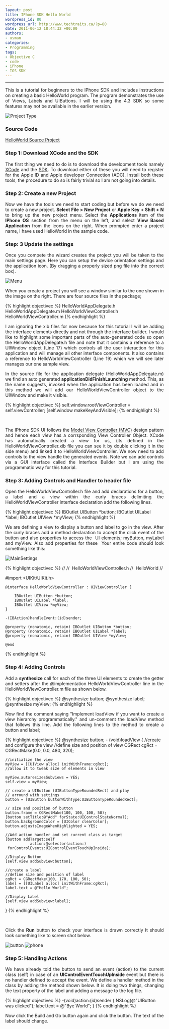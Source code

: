 ```yaml
---
layout: post
title: IPhone SDK Hello World
wordpress_id: 80
wordpress_url: http://www.techtraits.ca/?p=80
date: 2011-06-12 18:44:32 +00:00
authors:
- usman
categories: 
- Programming
tags:
- Objective C
- code
- iPhone
- IOS SDK
---
```

<hr />

<p style="text-align: justify;">This is a tutorial for beginners to the IPhone SDK and includes instructions on creating a basic HelloWorld program. The program demonstrates the use of Views, Labels and UIButtons. I will be using the 4.3 SDK so some features may not be available in the earlier version.</p>

<!--more-->

![Project Type](/assets/images/projecttype.png)

<h3>Source Code</h3>

[HelloWorld Source Project](https://github.com/techtraits/iphone-sdk-helloworld)

<p style="text-align: justify;"></p>
<h3 style="text-align: justify;">Step 1: Download XCode and the SDK</h3>

<p style="text-align: justify;">The first thing we need to do is to download the development tools namely <a href="http://developer.apple.com/tools/xcode/">XCode</a> and the <a href="http://developer.apple.com/devcenter/ios">SDK</a>. To download either of these you will need to register for the Apple ID and Apple developer Connection (ADC). Install both these tools, the procedure to do so is fairly trivial so I am not going into details.</p>



<h3 style="text-align: justify;">Step 2: Create a new Project</h3>

<p style="text-align: justify;">Now we have the tools we need to start coding but before we do we need to create a new project. <strong>Select File &gt; New Project</strong> or <strong>Apple Key + Shift + N</strong> to bring up the new project menu. Select the <strong>Applications </strong>item of the <strong>IPhone OS</strong> section from the menu on the left, and select <strong>View Based Application </strong>from the icons on the right. When prompted enter a project name, I have used HelloWorld in the sample code.</p>

<p style="text-align: justify;"></p>



<h3>Step: 3 Update the settings</h3>

<p style="text-align: justify;">Once you compete the wizard creates the project you will be taken to the main settings page. Here you can setup the device orientation settings and the application icon. (By dragging a properly sized png file into the correct box).</p>

![Menu](/assets/images/menu.png)

<p style="text-align: justify;">When you create a project you will see a window similar to the one shown in the image on the right. There are four source files in the<strong> </strong>package; </p>

{% highlight objectivec %}
HelloWorldAppDelegate.h
HelloWorldAppDelegate.m
HelloWorldViewController.h
HelloWorldViewController.m
{% endhighlight %}


<p style="text-align: justify;">
I am ignoring the xib files for now because for this tutorial I will be adding the interface elements directly and not through the interface builder. I would like to highlight some important parts of the auto-generated code so open the HelloWorldAppDelegate.h file and note that it contains a reference to a UIWindow object (Line 17) which controls all the user interaction for this application and will manage all other interface components. It also contains a reference to HelloWorldViewController (Line 19) which we will see later manages our one sample view.
</p>

<p style="text-align: justify;">
In the source file for the application delegate (HelloWorldAppDelegate.m) we find an auto generated <strong>applicationDidFinishLaunching</strong> method. This, as the name suggests, invoked when the application has been loaded and in this method we will add our HelloWorldViewController object to the UIWindow and make it visible.</p>

{% highlight objectivec %}
self.window.rootViewController = self.viewController;
[self.window makeKeyAndVisible];
{% endhighlight %}

&nbsp;
<p style="text-align: justify;">
The IPhone SDK UI follows the <a href="http://en.wikipedia.org/wiki/Model-view-controller">Model View Controller (MVC)</a> design pattern and hence each <em>view </em>has a corrsponding View Controller Object. XCode has automatically created a view for us, (its defined in the HelloWorldViewController.xib file you can see it by double clicking it in the side menu) and linked it to HelloWorldViewController. We now need to add controls to the view handle the generated events. Note we can add controls via a GUI interface called the Interface Builder but I am using the programmatic way for this tutorial.
</p>



<h3>Step 3: Adding Controls and Handler to header file</h3>
<p style="text-align: justify;">
Open the HelloWorldViewController.h file and add declarations for a button, a label and a view within the curly braces delimiting the HelloWorldViewController interface declaration add the following lines.
</p>
    
{% highlight objectivec %}
IBOutlet UIButton *button;
IBOutlet UILabel *label;
IBOutlet UIView *myView;
{% endhighlight %}

<p style="text-align: justify;">
We are defining a view to display a button and label to go in the view. After the curly braces add a method declaration to accept the click event of the button and also properties to access the  UI elements; myButton, myLabel and myView. Also add properties for these  Your entire code should look something like this:
</p>

![MainSettings](/assets/images/mainsettings.png)

{% highlight objectivec %}
//
//  HelloWorldViewController.h
//  HelloWorld
//

#import <UIKit/UIKit.h>

	@interface HelloWorldViewController : UIViewController {

	 	IBOutlet UIButton *button;
		IBOutlet UILabel *label;
		IBOutlet UIView *myView;
	}

	-(IBAction)handleEvent:(id)sender;
	
	@property (nonatomic, retain) IBOutlet UIButton *button;
	@property (nonatomic, retain) IBOutlet UILabel *label;
	@property (nonatomic, retain) IBOutlet UIView *myView;

	@end
{% endhighlight %}

<h3>Step 4: Adding Controls</h3>
<p style="text-align: justify;">
Add a <strong>synthesize</strong> call for each of the three UI elements to create the getter and setters after the @implementation HelloWorldViewController line in the HelloWorldViewController.m file as shown below.
</p>

{% highlight objectivec %}
	@synthesize button;
	@synthesize label;
	@synthesize myView;
{% endhighlight %}

<p style="text-align: justify;">
Now find the comment saying "Implement loadView if you want to create a view hierarchy programmatically." and un-comment the loadView method that follows this line. Add the following lines to the method to create a button and label;
</p>

{% highlight objectivec %}
	@synthesize button;
	- (void)loadView
	{
	//create and configure the view
	//define size and position of view
	CGRect cgRct = CGRectMake(0.0, 0.0, 480, 320);

	//initialize the view
	myView = [[UIView alloc] initWithFrame:cgRct]; 
	//allow it to tweak size of elements in view

	myView.autoresizesSubviews = YES; 
	self.view = myView;
        
	// create a UIButton (UIButtonTypeRoundedRect) and play 
	// arround with settings
	button = [UIButton buttonWithType:UIButtonTypeRoundedRect];
	    
	// size and position of button
	button.frame = CGRectMake(100, 100, 100, 50); 
	[button setTitle:@"Add" forState:UIControlStateNormal];
	button.backgroundColor = [UIColor clearColor];
	button.adjustsImageWhenHighlighted = YES;

	//Add action handler and set current class as target
	[button addTarget:self 
               action:@selector(action:) 
     forControlEvents:UIControlEventTouchUpInside];

    //Display Button
	[self.view addSubview:button];

    //create a label
    //define size and position of label
    cgRct = CGRectMake(100, 170, 100, 50); 	    
    label = [[UILabel alloc] initWithFrame:cgRct];
    label.text = @"Hello World";
	
    //Display Label
    [self.view addSubview:label];
}
{% endhighlight %}

&nbsp;
<p style="text-align: justify;">
Click the <strong>Run</strong> button to check your interface is drawn correctly It should look something like to screen shot below.
</p>

![button](/assets/images/button.png)
![phone](/assets/images/phone.png")


<h3>Step 5: Handling Actions</h3>
<p style="text-align: justify;">
We have already told the button to send an event (action) to the current class (self) in case of an <strong>UIControlEventTouchUpInside </strong>event but there is no handler defined to accept the event. We define a handler method in the class by adding the method shown below. It is doing two things, changing the text property of the label and adding a message to the log file.</p>

{% highlight objectivec %}
    -(void)action:(id)sender
    {
        NSLog(@"UIButton was clicked");
        label.text = @"Bye World";
    }
{% endhighlight %}
&nbsp;
<p style="text-align: justify;">
Now click the Build and Go button again and click the button. The text of the label should change.</p>
